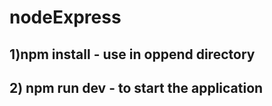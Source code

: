 # nodeExpress

## **1)npm install** - use in oppend directory





## **2) npm run dev** - to start the application
